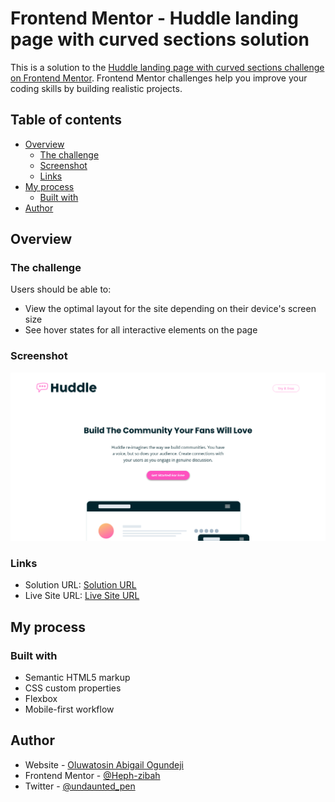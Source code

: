 # Frontend Mentor - Huddle landing page with curved sections solution

This is a solution to the [Huddle landing page with curved sections challenge on Frontend Mentor](https://www.frontendmentor.io/challenges/huddle-landing-page-with-curved-sections-5ca5ecd01e82137ec91a50f2). Frontend Mentor challenges help you improve your coding skills by building realistic projects.

## Table of contents

- [Overview](#overview)
  - [The challenge](#the-challenge)
  - [Screenshot](#screenshot)
  - [Links](#links)
- [My process](#my-process)
  - [Built with](#built-with)
- [Author](#author)

## Overview

### The challenge

Users should be able to:

- View the optimal layout for the site depending on their device's screen size
- See hover states for all interactive elements on the page

### Screenshot

![screenshot](./designs/screenshot.png)

### Links

- Solution URL: [Solution URL](https://www.frontendmentor.io/challenges/huddle-landing-page-with-curved-sections-5ca5ecd01e82137ec91a50f2/hub/responsive-landing-page-using-html-css-and-js-4XRppO2Dvv)
- Live Site URL: [Live Site URL](https://huddle-landing-page-curve-frontend.netlify.app/)

## My process

### Built with

- Semantic HTML5 markup
- CSS custom properties
- Flexbox
- Mobile-first workflow

## Author

- Website - [Oluwatosin Abigail Ogundeji](https://medium.com/@oluwatosinhephzibah)
- Frontend Mentor - [@Heph-zibah](https://www.frontendmentor.io/profile/Heph-zibah)
- Twitter - [@undaunted_pen](https://www.twitter.com/undaunted_pen)
